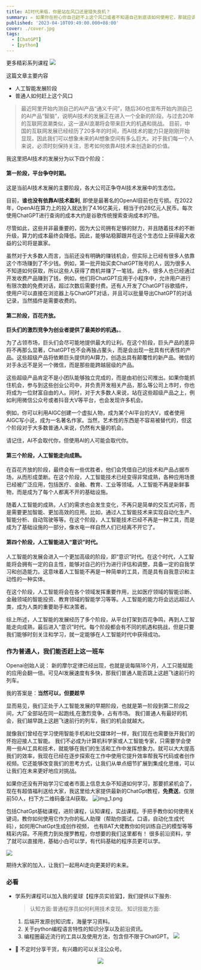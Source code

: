 ```yaml
---
title: AI时代来临，你是站在风口还是错失良机？
summary: ✍️ 如果你在担心你自己赶不上这个风口或者不知道自己到底该如何使用它，那就应该点进来看看
published: '2023-04-10T09:49:00.000+08:00'
cover: ./cover.jpg
tags:
  - [ChatGPT]
  - [python]
---
```


更多精彩系列课程
![](星球2.jpg)

这篇文章主要内容

- 人工智能发展阶段
- 普通人如何赶上这个风口

> 最近阿里开始内测自己的AI产品“通义千问”，随后360也宣布开始内测自己的AI产品“智脑”，说明AI技术的发展正在进入一个全新的阶段。与过去20年的互联网浪潮类似，这一波AI浪潮将会带来巨大的机遇和挑战。
> 目前，中国的互联网发展已经经历了20多年的时间，而AI技术的能力只是刚刚开始显现，因此我们可以想象未来的AI想象空间有多么巨大。对于我们每一个人来说，必须时刻保持关注，思考如何依靠AI技术来创造新的价值。
 

我这里把AI技术的发展分为以下四个阶段：

#### 第一阶段，平台争夺时期。
这是当前AI技术发展的主要阶段，各大公司正争夺AI技术发展中的生态位。

目前，**谁也没有依靠AI技术盈利**, 即使是最著名的OpenAI目前也在亏损。在2022年，OpenAI在算力上的投入就达到了4.16亿美元，相当于约28亿元人民币。每次使用ChatGPT进行查询的成本大约是谷歌传统搜索查询成本的7倍。

尽管如此，这些并非最重要的，因为大公司拥有足够的财力，并且随着技术的不断升级，算力的成本最终会降低。因此，能够站稳脚跟并在这个生态位上获得最大收益的公司将是赢家。

虽然对于大多数人而言，当前还没有明确的赚钱机会，但实际上已经有很多人依靠这个市场赚到了不少钱。例如，第一批开始买卖ChatGPT账号的人，因为很多人不知道如何获取，所以这些人获得了商机并赚了一笔钱。此外，很多人也已经通过开发收费产品赚到了钱，例如，他们将ChatGPT应用于小程序中，允许用户进行有限次数的免费对话，超过次数后需要付费。还有人开发了ChatGPT谷歌插件，使用户可以直接在浏览器上与ChatGPT对话，并且可以批量导出ChatGPT的对话记录，当然插件是需要收费的。

#### 第二阶段，百花齐放。
**巨头们的激烈竞争为创业者提供了最美妙的机遇。**。

为了占领市场，巨头们会尽可能地提供最大的让利。在这个阶段，巨头产品的差异将不再那么显著，ChatGPT也不会再独占鳌头，而是会出现一批具有代表性的产品。这些超级产品将依赖巨头提供的AI算力，创造出具有颠覆性的新产品。微信的对手永远不是另一个微信，而是那些能跨越层级的产品。

这些超级产品肯定不是小团队能够独立完成的，而是由初创公司推出。如果你能抓住机会，参与到这些创业公司中，并负责开发相关产品，那么等公司上市时，你也将成为一位财富自由的人。同时，对于大多数人来说，站在这些超级产品之上，例如利用微信公众号或者抖音大V等平台，也会发现许多机会。

例如，你可以利用AIGC创建一个虚拟人物，成为某个AI平台的大V，或者使用AIGC写小说，成为一名著名作家。当然，艺术性的东西是不容易被替代的，但这个阶段对于大多数普通人来说，仍然有大量的机会。

请记住，AI不会取代你，但使用AI的人可能会取代你。

#### 第三个阶段，人工智能走向成熟。

在百花齐放的阶段，最终会有一些优胜者，他们会凭借自己的技术和产品占据市场，从而形成垄断。在这个阶段，人工智能技术已经变得非常成熟，各种应用场景已经被广泛应用，包括医疗、金融、教育、工业等领域。人工智能不再是新鲜事物，而是成为了每个人都离不开的基础设施。

随着人工智能的成熟，人们的需求也会发生变化，不再只是简单的交互式问答，而是需要更加智能、更加高效的应用。比如，通过人工智能技术来实现自动化生产、智能分析、自动驾驶等等。在这个阶段，人工智能技术已经不再是一种工具，而是成为了基础设施的一部分，像水电一样自然人们已经离不开它了。

#### 第四个阶段，人工智能进入“意识”时代。

人工智能的发展会进入一个更加高级的阶段，即“意识”时代。在这个时代，人工智能将会拥有一定的自主性，能够对自己的行为进行评估和调整，具备一定的自我学习和创造能力。这意味着人工智能不再是一种简单的工具，而是具有自我意识和主动性的一种实体。

在这个阶段，人工智能将会在各个领域发挥重要作用，比如医疗领域的智能诊断、金融领域的智能投资、教育领域的智能学习等等。人工智能的能力将会远远超过人类，成为人类的重要助手和决策者。

综上所述，人工智能的发展经历了多个阶段，从平台打架到百花争鸣，再到人工智能走向成熟，最后进入“意识”时代。每个阶段都会有不同的机遇和挑战，但是只要我们能够时刻关注和学习，就一定能够在人工智能时代中获得成功。

### 作为普通人，我们能否赶上这一班车
Openai创始人说： 新的摩尔定律已经出现，也就是说每隔18个月，人工只能赋能的应用会翻一倍。可见AI发展速度有多快，那我们普通人能否跳上这趟飞速前行的列车。

我的答案是：**当然可以，但要趁早**

显而易见，我们正处于人工智能发展的早期阶段，也就是第一阶段到第二阶段之间，大厂全部站在同一起跑线,在激烈竞争，占有市场。 我们普通人有最好的机会，我们越早跳上这趟飞速前行的列车，我们的机会就越大。

就像我们曾经在学习使用智能手机和社交媒体时一样，我们现在也需要张开我们的怀抱迎接人工智能。 我们不必成为计算机科学家或人工智能专家，只需要学会使用一些AI工具和技术，就能够在我们的生活和工作中发挥想象力。就可以大大提高我们的效率，我现在已经在逐步探索在工作中使用它提升效率帮我写代码或者创作视频。它还能够改变我们的思考方式，让我们从单点细节扩展到集成化思维，可以让我们在未来更好地应对挑战。

如果你还没有开始学习它或者市面上信息太杂不知道如何学习，那要抓紧机会了，现在有超值福利送给大家，我这里给大家提供最新的ChatGpt教程，**免费送**，仅限前50人，扫下方二维码备注AI获取。
![img_1.png](img_1.png)

包括ChatGpt基础课程，进阶课程，认知课程，实战课程。手把手教你如何使用关键词，教你如何使用它作为你的私人助理（帮助你面试，口语，自动化生成代码），如何用ChatGpt生成创作视频， 也有BAT大佬教你如何训练自己的模型等等精彩内容。不用费力到处搜罗教程，你想要的我们这里都有！
很多前沿资料，学了就可以直接用，基础小白可以学，有代码基础的程序员更可以学。

![](img_20.png)

期待大家的加入，让我们一起用AI走向更美好的未来。


### 必看

- 学系列课程可以加入我的星球【程序员实验室】，我们提供以下服务:

   > 认知方面:普通程序员如何利用技术变现。
   > 知识技能方面:
    1. 后端开发原创知识库，海量学习资料。
    2. 关于python编程语言特性的知识分享以及前沿资讯。
    3. 编程圈最近流行的工具以及使用方法，包含但不限于ChatGPT。
  ![](星球2.jpg)

- 🚀 不定时分享干货，有兴趣的可以关注公众号。

<div align="center"><img src="https://my-bucket-1259813675.cos-website.ap-guangzhou.myqcloud.com/wordpress/2022/05/20220504120500968-300x300.jpg">
</div>



